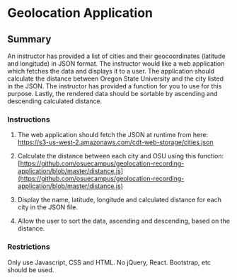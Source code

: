 # Geolocation Application

## Summary

An instructor has provided a list of cities and their geocoordinates (latitude and longitude) in JSON format. The instructor would like a web application which fetches the data and displays it to a user. The application should calculate the distance between Oregon State University and the city listed in the JSON. The instructor has provided a function for you to use for this purpose. Lastly, the rendered data should be sortable by ascending and descending calculated distance.

### Instructions

1. The web application should fetch the JSON at runtime from here:
https://s3-us-west-2.amazonaws.com/cdt-web-storage/cities.json

2. Calculate the distance between each city and OSU using this function:
[https://github.com/osuecampus/geolocation-recording-application/blob/master/distance.js](https://github.com/osuecampus/geolocation-recording-application/blob/master/distance.js)

3. Display the name, latitude, longitude and calculated distance for each city in the JSON file.

4. Allow the user to sort the data, ascending and descending, based on the distance.

### Restrictions

Only use Javascript, CSS and HTML. No jQuery, React. Bootstrap, etc should be used.
